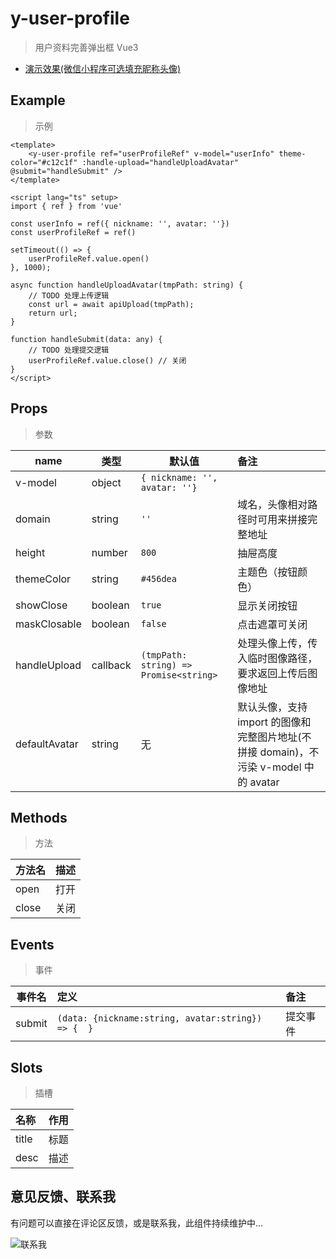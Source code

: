 # y-user-profile

> 用户资料完善弹出框 Vue3

- [演示效果(微信小程序可选填充昵称头像)](https://y-components.netlify.app/#/pages/user-profile/index)

## Example

> 示例

```vue
<template>
    <y-user-profile ref="userProfileRef" v-model="userInfo" theme-color="#c12c1f" :handle-upload="handleUploadAvatar" @submit="handleSubmit" />
</template>

<script lang="ts" setup>
import { ref } from 'vue'

const userInfo = ref({ nickname: '', avatar: ''})
const userProfileRef = ref()

setTimeout(() => {
    userProfileRef.value.open()
}, 1000);

async function handleUploadAvatar(tmpPath: string) {
    // TODO 处理上传逻辑
	const url = await apiUpload(tmpPath);
    return url;
}

function handleSubmit(data: any) {
    // TODO 处理提交逻辑
    userProfileRef.value.close() // 关闭
}
</script>
```

## Props

> 参数

| name | 类型 | 默认值 | 备注 |
| --- | --- | --- | :--- |
| v-model | object | `{ nickname: '', avatar: ''}` |  |
| domain | string | `''` | 域名，头像相对路径时可用来拼接完整地址 |
| height | number | `800` | 抽屉高度 |
| themeColor | string | `#456dea` | 主题色（按钮颜色） |
| showClose | boolean | `true` | 显示关闭按钮 |
| maskClosable | boolean | `false` | 点击遮罩可关闭 |
| handleUpload | callback | `(tmpPath: string) => Promise<string>` | 处理头像上传，传入临时图像路径，要求返回上传后图像地址 |
| defaultAvatar | string | 无 | 默认头像，支持 import 的图像和完整图片地址(不拼接 domain)，不污染 v-model 中的 avatar |

## Methods

> 方法

| 方法名 | 描述 |
| --- | :--- |
| open | 打开 |
| close | 关闭 |

## Events

> 事件

| 事件名 | 定义 | 备注 |
| --- | :--- | :--- |
| submit | `(data: {nickname:string, avatar:string}) => {  }` | 提交事件 |

## Slots

> 插槽

| 名称 | 作用 |
| :--- | :--- |
| title | 标题 |
| desc | 描述 |

## 意见反馈、联系我

有问题可以直接在评论区反馈，或是联系我，此组件持续维护中...

![联系我](https://y-component.edk24.com/static/contact.png)
